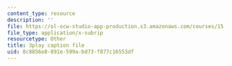 ```yaml
---
content_type: resource
description: ''
file: https://ol-ocw-studio-app-production.s3.amazonaws.com/courses/15-071-the-analytics-edge-spring-2017/8c8856e8891e599abd73f877c16553df_98cyATFdwIk.vtt
file_type: application/x-subrip
resourcetype: Other
title: 3play caption file
uid: 8c8856e8-891e-599a-bd73-f877c16553df
---
```

